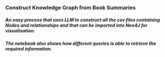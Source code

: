 ### Construct Knowledge Graph from Book Summaries

##### An easy process that uses LLM to construct all the csv files containing Nodes and relationships and that can be imported into Neo4J for visualisation.

##### The notebook also shows how different queries is able to retrieve the required information.
